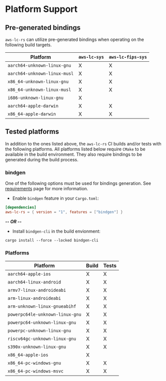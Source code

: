 # Platform Support

## Pre-generated bindings

`aws-lc-rs` can utilize pre-generated bindings when operating on the following
build targets.

| Platform                     | `aws-lc-sys` | `aws-lc-fips-sys` | 
|------------------------------|--------------|-------------------|
| `aarch64-unknown-linux-gnu`  | X            | X                 |
| `aarch64-unknown-linux-musl` | X            | X                 |
| `x86_64-unknown-linux-gnu`   | X            | X                 |
| `x86_64-unknown-linux-musl`  | X            | X                 |
| `i686-unknown-linux-gnu`     | X            |                   |
| `aarch64-apple-darwin`       | X            | X                 | 
| `x86_64-apple-darwin`        | X            | X                 |             

## Tested platforms

In addition to the ones listed above, the  `aws-lc-rs` CI builds and/or tests with the following platforms.
All platforms listed below require `CMake` to be available in the build environment.
They also require bindings to be generated during the build process.

### bindgen

One of the following options must be used for bindings generation.
See [requirements](requirements/README.md) page for more information.

* Enable `bindgen` feature in your `Cargo.toml`:

```toml
[dependencies]
aws-lc-rs = { version = "1", features = ["bindgen"] }
```

_**-- OR --**_

* Install `bindgen-cli` in the build envionment:

```shell
cargo install --force --locked bindgen-cli
```

### Platforms

| Platform                        | Build | Tests |  
|---------------------------------|-------|-------|
| `aarch64-apple-ios`             | X     | X     |
| `aarch64-linux-android`         | X     | X     |
| `armv7-linux-androideabi`       | X     | X     | 
| `arm-linux-androideabi`         | X     | X     |
| `arm-unknown-linux-gnueabihf`   | X     | X     |
| `powerpc64le-unknown-linux-gnu` | X     | X     | 
| `powerpc64-unknown-linux-gnu`   | X     | X     |
| `powerpc-unknown-linux-gnu`     | X     | X     |
| `riscv64gc-unknown-linux-gnu`   | X     | X     |
| `s390x-unknown-linux-gnu`       | X     | X     |
| `x86_64-apple-ios`              | X     |       |
| `x86_64-pc-windows-gnu`         | X     | X     |
| `x86_64-pc-windows-msvc`        | X     | X     |
